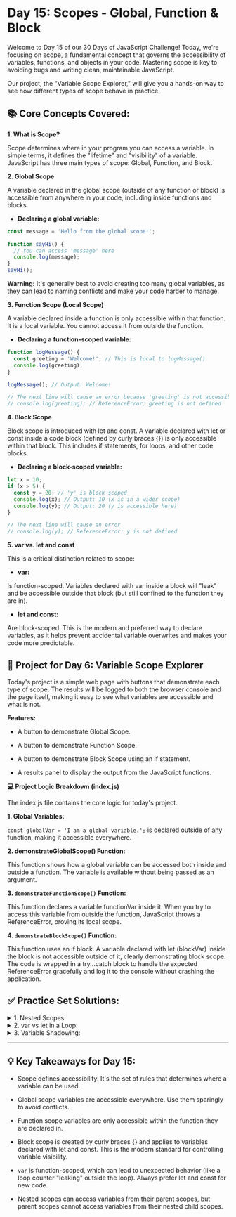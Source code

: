 # Day 15: Scopes - Global, Function & Block

Welcome to Day 15 of our 30 Days of JavaScript Challenge! Today, we're focusing on scope, a fundamental concept that governs the accessibility of variables, functions, and objects in your code. Mastering scope is key to avoiding bugs and writing clean, maintainable JavaScript.

Our project, the "Variable Scope Explorer," will give you a hands-on way to see how different types of scope behave in practice.

## 📚 Core Concepts Covered:
**1. What is Scope?**

Scope determines where in your program you can access a variable. In simple terms, it defines the "lifetime" and "visibility" of a variable. JavaScript has three main types of scope: Global, Function, and Block.

**2. Global Scope**

A variable declared in the global scope (outside of any function or block) is accessible from anywhere in your code, including inside functions and blocks.

- **Declaring a global variable:**

```js
const message = 'Hello from the global scope!';

function sayHi() {
  // You can access 'message' here
  console.log(message);
}
sayHi();
```


**Warning:** It's generally best to avoid creating too many global variables, as they can lead to naming conflicts and make your code harder to manage.

**3. Function Scope (Local Scope)**

A variable declared inside a function is only accessible within that function. It is a local variable. You cannot access it from outside the function.

- **Declaring a function-scoped variable:**
```js
function logMessage() {
  const greeting = 'Welcome!'; // This is local to logMessage()
  console.log(greeting);
}

logMessage(); // Output: Welcome!

// The next line will cause an error because 'greeting' is not accessible here
// console.log(greeting); // ReferenceError: greeting is not defined

```

**4. Block Scope**

Block scope is introduced with let and const. A variable declared with let or const inside a code block (defined by curly braces {}) is only accessible within that block. This includes if statements, for loops, and other code blocks.

- **Declaring a block-scoped variable:**

```js
let x = 10;
if (x > 5) {
  const y = 20; // 'y' is block-scoped
  console.log(x); // Output: 10 (x is in a wider scope)
  console.log(y); // Output: 20 (y is accessible here)
}

// The next line will cause an error
// console.log(y); // ReferenceError: y is not defined

```
**5. var vs. let and const**

This is a critical distinction related to scope:

- **var:**

 Is function-scoped. Variables declared with var inside a block will "leak" and be accessible outside that block (but still confined to the function they are in).

- **let and const:**

 Are block-scoped. This is the modern and preferred way to declare variables, as it helps prevent accidental variable overwrites and makes your code more predictable.

## 🚀 Project for Day 6: Variable Scope Explorer


Today's project is a simple web page with buttons that demonstrate each type of scope. The results will be logged to both the browser console and the page itself, making it easy to see what variables are accessible and what is not.

**Features:**
- A button to demonstrate Global Scope.

- A button to demonstrate Function Scope.

- A button to demonstrate Block Scope using an if statement.

- A results panel to display the output from the JavaScript functions.



**💻 Project Logic Breakdown (index.js)**


The index.js file contains the core logic for today's project.

**1. Global Variables:**

`const globalVar = 'I am a global variable.';` is declared outside of any function, making it accessible everywhere.

**2. demonstrateGlobalScope() Function:**

This function shows how a global variable can be accessed both inside and outside a function. The variable is available without being passed as an argument.


**3. `demonstrateFunctionScope()` Function:**

This function declares a variable functionVar inside it. When you try to access this variable from outside the function, JavaScript throws a ReferenceError, proving its local scope.

**4. `demonstrateBlockScope()` Function:**

This function uses an if block. A variable declared with let (blockVar) inside the block is not accessible outside of it, clearly demonstrating block scope. The code is wrapped in a try...catch block to handle the expected ReferenceError gracefully and log it to the console without crashing the application.



## ✅ Practice Set Solutions:

<details><summary>
1. Nested Scopes:
</summary>

```js
function outerFunction() {
    const x = 'I am from outerFunction';
    function innerFunction() {
        // Yes, this works! innerFunction has access to variables in its parent's scope.
        console.log(x);
    }
    innerFunction();
}
outerFunction(); // Output: I am from outerFunction
```
</details>
<details><summary>
2. var vs let in a Loop:
</summary>

```js
// Using var (function-scoped or global)
for (var i = 0; i < 3; i++) {
    console.log(`Inside the loop (var): ${i}`);
}
console.log(`Outside the loop (var): ${i}`); // Output: 3 (var leaks out of the block)

// Using let (block-scoped)
for (let j = 0; j < 3; j++) {
    console.log(`Inside the loop (let): ${j}`);
}
// This next line will cause a ReferenceError because 'j' is block-scoped
// console.log(`Outside the loop (let): ${j}`); // ReferenceError: j is not defined
```
</details>
<details><summary>
3. Variable Shadowing:
</summary>

```js
const name = 'Global Name';

function displayNames() {
    const name = 'Local Name'; // This local 'name' shadows the global one
    console.log(`Inside function: ${name}`);
}

displayNames(); // Output: Inside function: Local Name
console.log(`Outside function: ${name}`); // Output: Outside function: Global Name
```
</details>

--- 

## 💡 Key Takeaways for Day 15:

- Scope defines accessibility. It's the set of rules that determines where a variable can be used.

- Global scope variables are accessible everywhere. Use them sparingly to avoid conflicts.

- Function scope variables are only accessible within the function they are declared in.

- Block scope is created by curly braces {} and applies to variables declared with let and const. This is the modern standard for controlling variable visibility.

- `var` is function-scoped, which can lead to unexpected behavior (like a loop counter "leaking" outside the loop). Always prefer let and const for new code.

- Nested scopes can access variables from their parent scopes, but parent scopes cannot access variables from their nested child scopes.